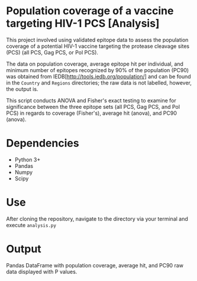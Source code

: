 # Population coverage of a vaccine targeting HIV-1 PCS [Analysis]

This project involved using validated epitope data to assess the population coverage of a
potential HIV-1 vaccine targeting the protease cleavage sites (PCS) (all PCS, Gag PCS, or Pol PCS).

The data on population coverage, average epitope hit per individual, and minimum number of epitopes recognized by 90% of the population (PC90) was obtained from IEDB[http://tools.iedb.org/population/] and can be found in the <code>Country</code> and <code>Regions</code> directories; the raw data is not labelled, however, the output is.

This script conducts ANOVA and Fisher's exact testing to examine for significance between the three epitope sets (all PCS, Gag PCS, and Pol PCS) in regards to coverage (Fisher's), average hit (anova), and PC90 (anova).

# Dependencies

<ul>
  <li>Python 3+</li>
  <li>Pandas</li>
  <li>Numpy</li>
  <li>Scipy</li>
</ul>

# Use

After cloning the repository, navigate to the directory via your terminal and execute <code>analysis.py</code>

# Output

Pandas DataFrame with population coverage, average hit, and PC90 raw data displayed with P values.
